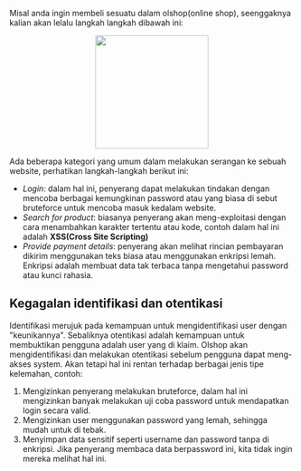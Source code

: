 Misal anda ingin membeli sesuatu dalam olshop(online shop), seenggaknya kalian akan lelalu langkah langkah dibawah ini:
<p align="center">
<img width="200px" src="https://raw.githubusercontent.com/yingcrackerhades/cybersec-module/main/Introduction%20Cyber%20Security/RedTeam/Web%20Aplication%20Security/Image/352114ac8da5f156f42aa551701323a2.png">
</p>

Ada beberapa kategori yang umum dalam melakukan serangan ke sebuah website, perhatikan langkah-langkah berikut ini:
* *Login*: dalam hal ini, penyerang dapat melakukan tindakan dengan mencoba berbagai kemungkinan password atau yang biasa di sebut bruteforce untuk mencoba masuk kedalam website.
* *Search for product*: biasanya penyerang akan meng-exploitasi dengan cara menambahkan karakter tertentu atau kode, contoh dalam hal ini adalah **XSS(Cross Site Scripting)**
* *Provide payment details*: penyerang akan melihat rincian pembayaran dikirim menggunakan teks biasa atau menggunakan enkripsi lemah. Enkripsi adalah membuat data tak terbaca tanpa mengetahui password atau kunci rahasia.

## Kegagalan identifikasi dan otentikasi
Identifikasi merujuk pada kemampuan untuk mengidentifikasi user dengan "keunikannya". Sebaliknya otentikasi adalah kemampuan untuk membuktikan pengguna adalah user yang di klaim. Olshop akan mengidentifikasi dan melakukan otentikasi sebelum pengguna dapat meng-akses system.
Akan tetapi hal ini rentan terhadap berbagai jenis tipe kelemahan, contoh:
1. Mengizinkan penyerang melakukan bruteforce, dalam hal ini mengizinkan banyak melakukan uji coba password untuk mendapatkan login secara valid.
2. Mengizinkan user menggunakan password yang lemah, sehingga mudah untuk di tebak.
3. Menyimpan data sensitif seperti username dan password tanpa di enkripsi. Jika penyerang membaca data berpassword ini, kita tidak ingin mereka melihat hal ini.
